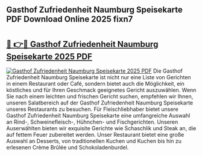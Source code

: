 ## Gasthof Zufriedenheit Naumburg Speisekarte PDF Download Online 2025 fixn7

# <h2><a href="http://gc8svu.nevu.top/?p=Gasthof+Zufriedenheit+Naumburg+Speisekarte">🔗 👉🔴 Gasthof Zufriedenheit Naumburg Speisekarte 2025 PDF</a></h2>

[![Gasthof Zufriedenheit Naumburg Speisekarte 2025 PDF](https://i.imgur.com/dBaPXMq.png)](http://gc8svu.nevu.top/?p=Gasthof+Zufriedenheit+Naumburg+Speisekarte)
Die Gasthof Zufriedenheit Naumburg Speisekarte ist nicht nur eine Liste von Gerichten in einem Restaurant oder Café, sondern bietet auch die Möglichkeit, ein köstliches und für Ihren Geschmack geeignetes Gericht auszuwählen. Wenn Sie nach einem leichten und frischen Gericht suchen, empfehlen wir Ihnen, unseren Salatbereich auf der Gasthof Zufriedenheit Naumburg Speisekarte unseres Restaurants zu besuchen. Für Fleischliebhaber bietet unsere Gasthof Zufriedenheit Naumburg Speisekarte eine umfangreiche Auswahl an Rind-, Schweinefleisch-, Hühnchen- und Fischgerichten. Unseren Auserwählten bieten wir exquisite Gerichte wie Schaschlik und Steak an, die auf fettem Feuer zubereitet werden. Unser Restaurant bietet eine große Auswahl an Desserts, von traditionellen Kuchen und Kuchen bis hin zu erlesenen Crème Brûlée und Schokoladenburdel.
